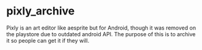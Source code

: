 # pixly_archive
Pixly is an art editor like aesprite but for Android, though it was removed on the playstore due to outdated android API. The purpose of this is to archive it so people can get it if they will.
